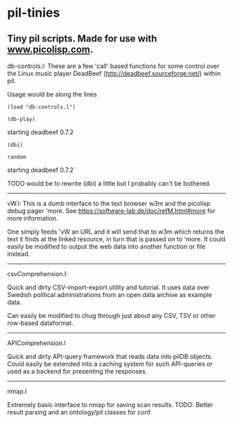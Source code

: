 # pil-tinies
Tiny pil scripts. Made for use with www.picolisp.com. 
-----------------------------------------------------

db-controls.l:
These are a few 'call' based functions for some control over the Linux music player DeadBeef (http://deadbeef.sourceforge.net/) within pil. 

Usage would be along the lines

`(load "db-controls.l")`

`(db-play)`

starting deadbeef 0.7.2

`(dbi)`

`random`

starting deadbeef 0.7.2`


TODO would be to rewrite (dbi) a little but I probably can't be bothered.

------------------------------------------------------
vW.l: 
This is a dumb interface to the text browser w3m and the picolisp debug pager 'more. 
See https://software-lab.de/doc/refM.html#more for more information. 

One simply feeds 'vW an URL and it will send that to w3m which returns the text it finds at the linked resource, in turn that is passed on to 'more. It could easily be modified to output the web data into another function or file instead. 

--------------------------------------------------------
csvComprehension.l:

Quick and dirty CSV-import-export utility and tutorial. It uses data over Swedish political administrations from an open data archive as example data. 

Can easily be modified to chug through just about any CSV, TSV or other row-based dataformat. 

---------------------------------------------------------
APIComprehension.l

Quick and dirty API-query framework that reads data into pilDB objects. Could easily be extended into a caching system for such API-queries or used as a backend for presenting the responses. 

---------------------------------------------------------
nmap.l 

Extremely basic interface to nmap for saving scan results. 
TODO: Better result parsing and an ontology/pil classes for conf. 
